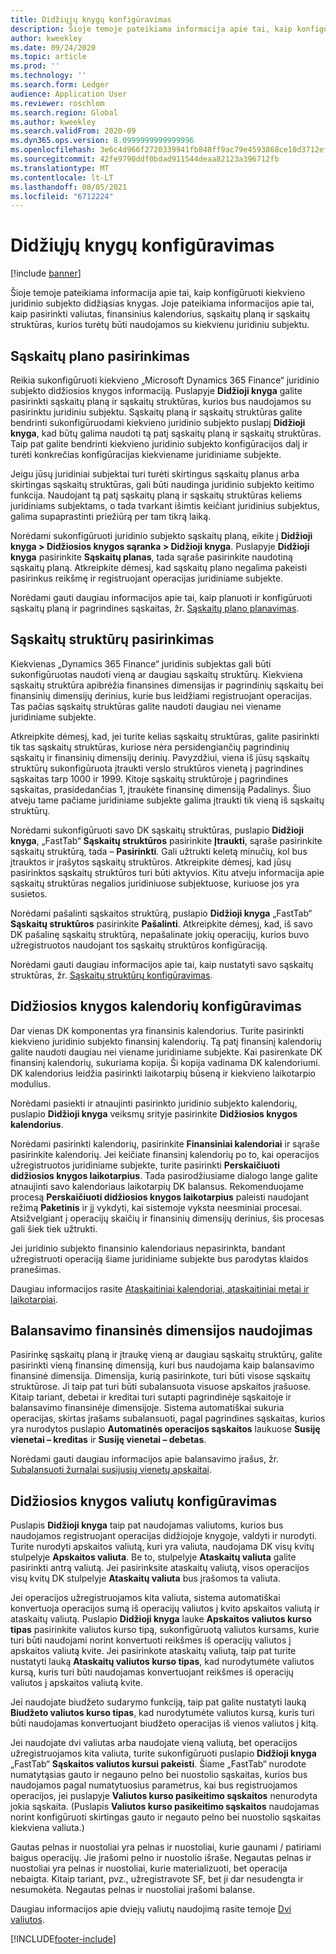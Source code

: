 ```yaml
---
title: Didžiųjų knygų konfigūravimas
description: Šioje temoje pateikiama informacija apie tai, kaip konfigūruoti kiekvieno juridinio subjekto didžiąsias knygas. Joje pateikiama informacijos apie tai, kaip pasirinkti valiutas, finansinius kalendorius, sąskaitų planą ir sąskaitų struktūras, kurios turėtų būti naudojamos su kiekvienu juridiniu subjektu.
author: kweekley
ms.date: 09/24/2020
ms.topic: article
ms.prod: ''
ms.technology: ''
ms.search.form: Ledger
audience: Application User
ms.reviewer: roschlom
ms.search.region: Global
ms.author: kweekley
ms.search.validFrom: 2020-09
ms.dyn365.ops.version: 8.0999999999999996
ms.openlocfilehash: 3e6c4d966f2720339941fb848ff9ac79e4593868ce10d3712efbb1ad18a9ceea
ms.sourcegitcommit: 42fe9790ddf0bdad911544deaa82123a396712fb
ms.translationtype: MT
ms.contentlocale: lt-LT
ms.lasthandoff: 08/05/2021
ms.locfileid: "6712224"
---
```

# <a name="configure-ledgers"></a>Didžiųjų knygų konfigūravimas

[!include [banner](../includes/banner.md)]

Šioje temoje pateikiama informacija apie tai, kaip konfigūruoti kiekvieno juridinio subjekto didžiąsias knygas. Joje pateikiama informacijos apie tai, kaip pasirinkti valiutas, finansinius kalendorius, sąskaitų planą ir sąskaitų struktūras, kurios turėtų būti naudojamos su kiekvienu juridiniu subjektu.

## <a name="selecting-the-chart-of-accounts"></a>Sąskaitų plano pasirinkimas

Reikia sukonfigūruoti kiekvieno „Microsoft Dynamics 365 Finance“ juridinio subjekto didžiosios knygos informaciją. Puslapyje **Didžioji knyga** galite pasirinkti sąskaitų planą ir sąskaitų struktūras, kurios bus naudojamos su pasirinktu juridiniu subjektu. Sąskaitų planą ir sąskaitų struktūras galite bendrinti sukonfigūruodami kiekvieno juridinio subjekto puslapį **Didžioji knyga**, kad būtų galima naudoti tą patį sąskaitų planą ir sąskaitų struktūras. Taip pat galite bendrinti kiekvieno juridinio subjekto konfigūracijos dalį ir turėti konkrečias konfigūracijas kiekviename juridiniame subjekte.

Jeigu jūsų juridiniai subjektai turi turėti skirtingus sąskaitų planus arba skirtingas sąskaitų struktūras, gali būti naudinga juridinio subjekto keitimo funkcija. Naudojant tą patį sąskaitų planą ir sąskaitų struktūras keliems juridiniams subjektams, o tada tvarkant išimtis keičiant juridinius subjektus, galima supaprastinti priežiūrą per tam tikrą laiką.

Norėdami sukonfigūruoti juridinio subjekto sąskaitų planą, eikite į **Didžioji knyga \> Didžiosios knygos sąranka \> Didžioji knyga**. Puslapyje **Didžioji knyga** pasirinkite **Sąskaitų planas**, tada sąraše pasirinkite naudotiną sąskaitų planą. Atkreipkite dėmesį, kad sąskaitų plano negalima pakeisti pasirinkus reikšmę ir registruojant operacijas juridiniame subjekte.

Norėdami gauti daugiau informacijos apie tai, kaip planuoti ir konfigūruoti sąskaitų planą ir pagrindines sąskaitas, žr. [Sąskaitų plano planavimas](plan-chart-of-accounts.md).

## <a name="selecting-account-structures"></a>Sąskaitų struktūrų pasirinkimas

Kiekvienas „Dynamics 365 Finance“ juridinis subjektas gali būti sukonfigūruotas naudoti vieną ar daugiau sąskaitų struktūrų. Kiekviena sąskaitų struktūra apibrėžia finansines dimensijas ir pagrindinių sąskaitų bei finansinių dimensijų derinius, kurie bus leidžiami registruojant operacijas. Tas pačias sąskaitų struktūras galite naudoti daugiau nei viename juridiniame subjekte.

Atkreipkite dėmesį, kad, jei turite kelias sąskaitų struktūras, galite pasirinkti tik tas sąskaitų struktūras, kuriose nėra persidengiančių pagrindinių sąskaitų ir finansinių dimensijų derinių. Pavyzdžiui, viena iš jūsų sąskaitų struktūrų sukonfigūruota įtraukti verslo struktūros vienetą į pagrindines sąskaitas tarp 1000 ir 1999. Kitoje sąskaitų struktūroje į pagrindines sąskaitas, prasidedančias 1, įtraukėte finansinę dimensiją Padalinys. Šiuo atveju tame pačiame juridiniame subjekte galima įtraukti tik vieną iš sąskaitų struktūrų.

Norėdami sukonfigūruoti savo DK sąskaitų struktūras, puslapio **Didžioji knyga**, „FastTab“ **Sąskaitų struktūros** pasirinkite **Įtraukti**, sąraše pasirinkite sąskaitų struktūrą, tada – **Pasirinkti**. Gali užtrukti keletą minučių, kol bus įtrauktos ir įrašytos sąskaitų struktūros. Atkreipkite dėmesį, kad jūsų pasirinktos sąskaitų struktūros turi būti aktyvios. Kitu atveju informacija apie sąskaitų struktūras negalios juridiniuose subjektuose, kuriuose jos yra susietos.

Norėdami pašalinti sąskaitos struktūrą, puslapio **Didžioji knyga** „FastTab“ **Sąskaitų struktūros** pasirinkite **Pašalinti**. Atkreipkite dėmesį, kad, iš savo DK pašalinę sąskaitų struktūrą, nepašalinate jokių operacijų, kurios buvo užregistruotos naudojant tos sąskaitų struktūros konfigūraciją.

Norėdami gauti daugiau informacijos apie tai, kaip nustatyti savo sąskaitų struktūras, žr. [Sąskaitų struktūrų konfigūravimas](configure-account-structures.md).

## <a name="configuring-calendars-for-the-ledger"></a>Didžiosios knygos kalendorių konfigūravimas

Dar vienas DK komponentas yra finansinis kalendorius. Turite pasirinkti kiekvieno juridinio subjekto finansinį kalendorių. Tą patį finansinį kalendorių galite naudoti daugiau nei viename juridiniame subjekte. Kai pasirenkate DK finansinį kalendorių, sukuriama kopija. Ši kopija vadinama DK kalendoriumi. DK kalendorius leidžia pasirinkti laikotarpių būseną ir kiekvieno laikotarpio modulius.

Norėdami pasiekti ir atnaujinti pasirinkto juridinio subjekto kalendorių, puslapio **Didžioji knyga** veiksmų srityje pasirinkite **Didžiosios knygos kalendorius**.

Norėdami pasirinkti kalendorių, pasirinkite **Finansiniai kalendoriai** ir sąraše pasirinkite kalendorių. Jei keičiate finansinį kalendorių po to, kai operacijos užregistruotos juridiniame subjekte, turite pasirinkti **Perskaičiuoti didžiosios knygos laikotarpius**. Tada pasirodžiusiame dialogo lange galite atnaujinti savo kalendoriaus laikotarpių DK balansus. Rekomenduojame procesą **Perskaičiuoti didžiosios knygos laikotarpius** paleisti naudojant režimą **Paketinis** ir jį vykdyti, kai sistemoje vyksta neesminiai procesai. Atsižvelgiant į operacijų skaičių ir finansinių dimensijų derinius, šis procesas gali šiek tiek užtrukti.

Jei juridinio subjekto finansinio kalendoriaus nepasirinkta, bandant užregistruoti operaciją šiame juridiniame subjekte bus parodytas klaidos pranešimas.

Daugiau informacijos rasite [Ataskaitiniai kalendoriai, ataskaitiniai metai ir laikotarpiai](../budgeting/fiscal-calendars-fiscal-years-periods.md).

## <a name="using-a-balancing-financial-dimension"></a>Balansavimo finansinės dimensijos naudojimas

Pasirinkę sąskaitų planą ir įtraukę vieną ar daugiau sąskaitų struktūrų, galite pasirinkti vieną finansinę dimensiją, kuri bus naudojama kaip balansavimo finansinė dimensija. Dimensija, kurią pasirinkote, turi būti visose sąskaitų struktūrose. Ji taip pat turi būti subalansuota visuose apskaitos įrašuose. Kitaip tariant, debetai ir kreditai turi sutapti pagrindinėje sąskaitoje ir balansavimo finansinėje dimensijoje. Sistema automatiškai sukuria operacijas, skirtas įrašams subalansuoti, pagal pagrindines sąskaitas, kurios yra nurodytos puslapio **Automatinės operacijos sąskaitos** laukuose **Susiję vienetai – kreditas** ir **Susiję vienetai – debetas**.

Norėdami gauti daugiau informacijos apie balansavimo įrašus, žr. [Subalansuoti žurnalai susijusių vienetų apskaitai](example-balanced-journals-interunit-accounting.md).

## <a name="configuring-currencies-for-the-ledger"></a>Didžiosios knygos valiutų konfigūravimas

Puslapis **Didžioji knyga** taip pat naudojamas valiutoms, kurios bus naudojamos registruojant operacijas didžiojoje knygoje, valdyti ir nurodyti. Turite nurodyti apskaitos valiutą, kuri yra valiuta, naudojama DK visų kvitų stulpelyje **Apskaitos valiuta**. Be to, stulpelyje **Ataskaitų valiuta** galite pasirinkti antrą valiutą. Jei pasirinksite ataskaitų valiutą, visos operacijos visų kvitų DK stulpelyje **Ataskaitų valiuta** bus įrašomos ta valiuta.

Jei operacijos užregistruojamos kita valiuta, sistema automatiškai konvertuoja operacijos sumą iš operacijų valiutos į kvito apskaitos valiutą ir ataskaitų valiutą. Puslapio **Didžioji knyga** lauke **Apskaitos valiutos kurso tipas** pasirinkite valiutos kurso tipą, sukonfigūruotą valiutos kursams, kurie turi būti naudojami norint konvertuoti reikšmes iš operacijų valiutos į apskaitos valiutą kvite. Jei pasirinkote ataskaitų valiutą, taip pat turite nustatyti lauką **Ataskaitų valiutos kurso tipas**, kad nurodytumėte valiutos kursą, kuris turi būti naudojamas konvertuojant reikšmes iš operacijų valiutos į apskaitos valiutą kvite.

Jei naudojate biudžeto sudarymo funkciją, taip pat galite nustatyti lauką **Biudžeto valiutos kurso tipas**, kad nurodytumėte valiutos kursą, kuris turi būti naudojamas konvertuojant biudžeto operacijas iš vienos valiutos į kitą.

Jei naudojate dvi valiutas arba naudojate vieną valiutą, bet operacijos užregistruojamos kita valiuta, turite sukonfigūruoti puslapio **Didžioji knyga** „FastTab“ **Sąskaitos valiutos kursui pakeisti**. Šiame „FastTab“ nurodote numatytąsias gauto ir negauno pelno bei nuostolio sąskaitas, kurios bus naudojamos pagal numatytuosius parametrus, kai bus registruojamos operacijos, jei puslapyje **Valiutos kurso pasikeitimo sąskaitos** nenurodyta jokia sąskaita. (Puslapis **Valiutos kurso pasikeitimo sąskaitos** naudojamas norint konfigūruoti skirtingas gauto ir negauto pelno bei nuostolio sąskaitas kiekviena valiuta.)

Gautas pelnas ir nuostoliai yra pelnas ir nuostoliai, kurie gaunami / patiriami baigus operacijų. Jie įrašomi pelno ir nuostolio išraše. Negautas pelnas ir nuostoliai yra pelnas ir nuostoliai, kurie materializuoti, bet operacija nebaigta. Kitaip tariant, pvz., užregistravote SF, bet ji dar nesudengta ir nesumokėta. Negautas pelnas ir nuostoliai įrašomi balanse.

Daugiau informacijos apie dviejų valiutų naudojimą rasite temoje [Dvi valiutos](dual-currency.md).


[!INCLUDE[footer-include](../../includes/footer-banner.md)]